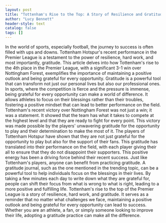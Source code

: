 ```yaml
---
layout: post
title: "Tottenham's Rise to the Top: A Story of Resilience and Gratitude"
author: "Lucy Bennett"
header-style: text
catalog: false
tags: []
---
```


In the world of sports, especially football, the journey to success is often filled with ups and downs. Tottenham Hotspur's recent performance in the Premier League is a testament to the power of resilience, hard work, and most importantly, gratitude. This article delves into how Tottenham's rise to the 4th place in the Premier League, with a significant 3-1 win over Nottingham Forest, exemplifies the importance of maintaining a positive outlook and being grateful for every opportunity. Gratitude is a powerful tool that can transform not just our personal lives but also our professional ones. In sports, where the competition is fierce and the pressure is immense, being grateful for every opportunity can make a world of difference. It allows athletes to focus on their blessings rather than their troubles, fostering a positive mindset that can lead to better performance on the field. Tottenham's recent victory over Nottingham Forest was not just a win; it was a statement. It showed that the team has what it takes to compete at the highest level and that they are ready to fight for every point. This victory was made possible by the players' unwavering gratitude for the opportunity to play and their determination to make the most of it. The players of Tottenham Hotspur have shown that they are not just grateful for the opportunity to play but also for the support of their fans. This gratitude has translated into their performance on the field, with each player giving their all to ensure that they do not disappoint their supporters. This positive energy has been a driving force behind their recent success. Just like Tottenham's players, anyone can benefit from practicing gratitude. A gratitude journal, such as the one mentioned in the trending topic, can be a powerful tool to help individuals focus on the blessings in their lives. By taking a few minutes each day to write down what they are grateful for, people can shift their focus from what is wrong to what is right, leading to a more positive and fulfilling life. Tottenham's rise to the top of the Premier League is a story of resilience, hard work, and gratitude. It serves as a reminder that no matter what challenges we face, maintaining a positive outlook and being grateful for every opportunity can lead to success. Whether you are an athlete, a fan, or simply someone looking to improve their life, adopting a gratitude practice can make all the difference.